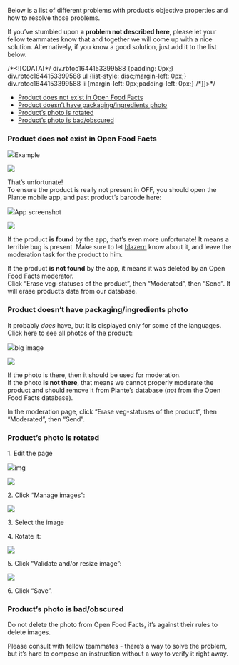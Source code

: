 Below is a list of different problems with product’s objective properties and how to resolve those problems.

If you’ve stumbled upon **a problem not described here**, please let your fellow teammates know that and together we will come up with a nice solution. Alternatively, if you know a good solution, just add it to the list below.

/\*<!\[CDATA\[\*/ div.rbtoc1644153399588 {padding: 0px;} div.rbtoc1644153399588 ul {list-style: disc;margin-left: 0px;} div.rbtoc1644153399588 li {margin-left: 0px;padding-left: 0px;} /\*\]\]>\*/

*   [Product does not exist in Open Food Facts](#Somethingisamisswithproduct'sobjectiveproperties-ProductdoesnotexistinOpenFoodFacts)
*   [Product doesn’t have packaging/ingredients photo](#Somethingisamisswithproduct'sobjectiveproperties-Productdoesn’thavepackaging/ingredientsphoto)
*   [Product’s photo is rotated](#Somethingisamisswithproduct'sobjectiveproperties-Product’sphotoisrotated)
*   [Product’s photo is bad/obscured](#Somethingisamisswithproduct'sobjectiveproperties-Product’sphotoisbad/obscured)

### Product does not exist in Open Food Facts

![](https://plante.atlassian.net/wiki/images/icons/grey_arrow_down.png)Example

![](https://plante.atlassian.net/wiki/download/attachments/61210625/image-20211124-095525.png?api=v2)

That’s unfortunate!  
To ensure the product is really not present in OFF, you should open the Plante mobile app, and past product’s barcode here:  

![](https://plante.atlassian.net/wiki/images/icons/grey_arrow_down.png)App screenshot

![](https://plante.atlassian.net/wiki/download/attachments/61210625/image-20211124-095812.png?api=v2)

If the product **is found** by the app, that’s even more unfortunate! It means a terrible bug is present. Make sure to let [blazern](https://plante.atlassian.net/wiki/people/70121:f35ff0ba-29fc-4df9-bfda-e560044b4179?ref=confluence) know about it, and leave the moderation task for the product to him.

If the product **is not found** by the app, it means it was deleted by an Open Food Facts moderator.  
Click “Erase veg-statuses of the product”, then “Moderated”, then “Send”. It will erase product’s data from our database.

### Product doesn’t have packaging/ingredients photo

It probably _does_ have, but it is displayed only for some of the languages. Click here to see all photos of the product:

![](https://plante.atlassian.net/wiki/images/icons/grey_arrow_down.png)big image

![](https://plante.atlassian.net/wiki/download/attachments/61210625/image-20211124-093803.png?api=v2)

If the photo is there, then it should be used for moderation.  
If the photo **is not there**, that means we cannot properly moderate the product and should remove it from Plante’s database (_not_ from the Open Food Facts database).

In the moderation page, click “Erase veg-statuses of the product”, then “Moderated”, then “Send”.

### Product’s photo is rotated

1\. Edit the page

![](https://plante.atlassian.net/wiki/images/icons/grey_arrow_down.png)img

![](https://plante.atlassian.net/wiki/download/attachments/61210625/image-20211124-093803.png?api=v2)

2\. Click “Manage images”:

![](https://plante.atlassian.net/wiki/download/attachments/61210625/image-20211124-103410.png?api=v2)

3\. Select the image

4\. Rotate it:

![](https://plante.atlassian.net/wiki/download/attachments/61210625/image-20211124-103533.png?api=v2)

5\. Click “Validate and/or resize image”:

![](https://plante.atlassian.net/wiki/download/attachments/61210625/image-20211124-103602.png?api=v2)

6\. Click “Save”.

### Product’s photo is bad/obscured

Do not delete the photo from Open Food Facts, it’s against their rules to delete images.

Please consult with fellow teammates - there’s a way to solve the problem, but it’s hard to compose an instruction without a way to verify it right away.